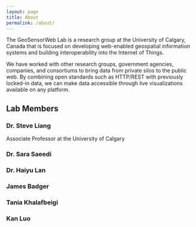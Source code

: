 ```yaml
---
layout: page
title: About
permalink: /about/
---
```


The GeoSensorWeb Lab is a research group at the University of Calgary, Canada that is focused on developing web-enabled geospatial information systems and building interoperability into the Internet of Things.

We have worked with other research groups, government agencies, companies, and consortiums to bring data from private silos to the public web. By combining open standards such as HTTP/REST with previously locked-in data, we can make data accessible through live visualizations available on any platform.

## Lab Members

### Dr. Steve Liang

Associate Professor at the University of Calgary

### Dr. Sara Saeedi
### Dr. Haiyu Lan
### James Badger
### Tania Khalafbeigi
### Kan Luo
